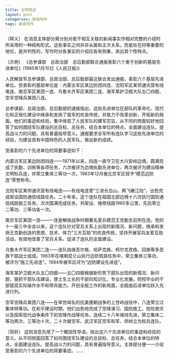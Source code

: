 ```yaml
---
title: 分项简述
layout: post
categories: 新闻写作
tags: 新闻写作
---
```


〔释义〕 在消息主体部分需分别对若干相互关联的新闻事实作相对完整的介绍时所采用的一种结构形式。这些事实之间并非从属和主次关系，而是处在同等重要的地位，是并列性的，写作时对各事实的介绍应各有侧重，突出其个性特点。

〔示例〕 《总参谋部　总政治部　总后勤部联合通报表彰六个勇于创新的基层先进单位》(1985年1月10日《人民日报》) 

人民解放军总参谋部、总政治部、总后勤部最近联合发出通报，表彰六个基层先进单位。受表彰的基层单位是：内蒙古军区某边防团四连、沈阳军区某师通讯营有线电连、南京军区某团一连、鸟鲁木齐军区某团二连、海军某护卫舰大队五〇四舰、空军空降兵某团八连。

总参谋部、总政治部、总后勤部的通报指出，这些先进单位在部队的革命化、现代化和正规化建设中继承和发扬了我军的优良传统，并致力于改革创新，开拓新的局面。他们的事迹和经验，集中体现了人民军队的建军宗旨，从不同的侧面较好地回答了如何围绕军队建设的总目标、总任务，结合本单位的特点，全面建设连队，提高战斗力的问题，具有普遍指导意义。通报要求全军所有连队学习这些先进单位的经验，为建设具有中国特色的人民军队，做出新的成绩。

受表彰的六个先进单位的简要事迹如下：

内蒙古军区某边防团四连——1971年以来，四连一直守卫在大兴安岭边境，圆满完成了执勤、训练等各项任务，六次被评为边境执勤先进单位，两次被评为建设精神文明标兵连，并荣立集体三等功一次，1983年12月被北京军区授予“模范边防连”荣誉称号。

沈阳军区某师通讯营有线电连——有线电连曾“三进长白山，两飞嫩江险”，出色完成架设国防通信线路任务。二十年来，这个连队在祖国北部边境十六次执行国防通信线路施工任务，次次圆满完成任务，共架设、维修线路1960多公里，先后荣立二等功、三等功各一次。

南京军区某团一连——一连是解放战争时期著名爱兵模范王克勤生前所在连。党的十一届三中全会以来，这个连队针对官兵关系上出现的新情况、新问题，继承和发扬王克勤创造的思想、技术、体力“三大互助”的优良传统，坚持开展官兵友爱互助活动，有效地改善了官兵关系，促进了连队的全面建设。

乌鲁木齐军区某团二连——连队由维吾尔族、哈萨克族、柯尔克孜族、回族等多民族干部战士组成。1983年在喀喇昆仑山执行边防筑路任务中，荣立集体三等功，被评为“施工先进连”。1984年被军区评为“边防建设先进连”。

海军某护卫舰大队五〇四舰——五〇四舰根据新形势下部队出现的新情况、新问题，狠抓干部队伍建设，使土生土长的干部向知识化、专业化发展，院校毕业的干部提高实际操作水平和带兵能力，开创全舰工作的新局面，全舰由后进单位跃入先进行列。

空军空降兵某团八连——在举世闻名的抗美援朝战争的上甘岭战役中，八连荣立过集体特等功。在和平建设时期，他们出色地完成了空降演习、国防施工、抢险救灾以及探索现代战争条件下的空降作战等任务，连续二十八年保持先进，荣立集体二等功两次、三等功十次，二十次被空军、武汉军区空军和军、师树立为标兵连队。

〔简析〕 这则消息先用了一个概括性导语。指出这六个先进单位的事迹和经验的意义。从不同侧面回答了如何围绕军队建设的总目标、总任务，结合本单位的特点，全面建设连队、提高战斗力的问题，具有普遍指导意义。主体部分便一一介绍受表彰的六个先进单位的简要事迹。…… 